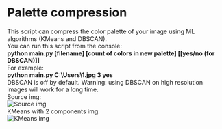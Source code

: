 # Palette compression
This script can compress the color palette of your image using ML algorithms (KMeans and DBSCAN).\
You can run this script from the console:\
**python main.py [filename] [count of colors in new palette] [[yes/no (for DBSCAN)]]**\
For example:\
**python main.py C:\Users\1.jpg 3 yes**\
DBSCAN is off by default. Warning: using DBSCAN on high resolution images will work for a long time.\
Source img:\
![Source img](https://github.com/volyomaS/palette_compression/raw/master/imgs/4.jpg)\
KMeans with 2 components img:\
![KMeans img](https://github.com/volyomaS/palette_compression/raw/master/imgs/4_kmeans.jpg)
